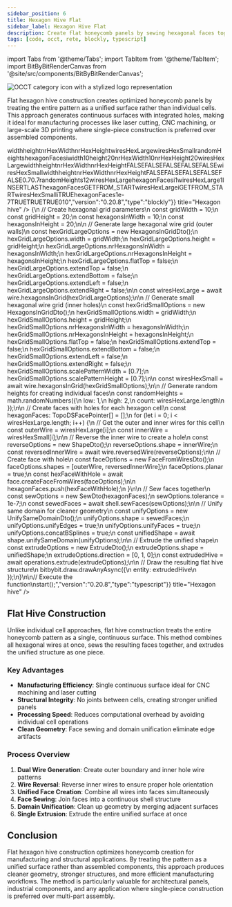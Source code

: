 ```yaml
---
sidebar_position: 6
title: Hexagon Hive Flat
sidebar_label: Hexagon Hive Flat
description: Create flat honeycomb panels by sewing hexagonal faces together into unified structures, ideal for architectural panels, laser cutting templates, and manufacturing-optimized designs.
tags: [code, occt, rete, blockly, typescript]
---
```


import Tabs from '@theme/Tabs';
import TabItem from '@theme/TabItem';
import BitByBitRenderCanvas from '@site/src/components/BitByBitRenderCanvas';

<img 
  class="category-icon-small" 
  src="https://s.bitbybit.dev/assets/icons/white/occt-icon.svg" 
  alt="OCCT category icon with a stylized logo representation" 
  title="OCCT category icon" />

Flat hexagon hive construction creates optimized honeycomb panels by treating the entire pattern as a unified surface rather than individual cells. This approach generates continuous surfaces with integrated holes, making it ideal for manufacturing processes like laser cutting, CNC machining, or large-scale 3D printing where single-piece construction is preferred over assembled components.

<Tabs groupId="hexagon-hive-live-examples">
<TabItem value="rete" label="Rete">
    <BitByBitRenderCanvas
    requireManualStart={true}
    script={{"script":"{\"id\":\"rete-v2-json\",\"nodes\":{\"9d7f2a374387e996\":{\"id\":\"9d7f2a374387e996\",\"name\":\"bitbybit.occt.shapes.wire.hexagonsInGrid\",\"customName\":\"hexagons in grid\",\"async\":true,\"drawable\":true,\"data\":{\"genericNodeData\":{\"hide\":true,\"oneOnOne\":false,\"flatten\":0,\"forceExecution\":false},\"width\":10,\"height\":10,\"nrHexagonsInWidth\":10,\"nrHexagonsInHeight\":10,\"flatTop\":false,\"extendTop\":false,\"extendBottom\":false,\"extendLeft\":false,\"extendRight\":false},\"inputs\":{\"height\":{\"connections\":[{\"node\":\"ccede5d93d4fda6c\",\"output\":\"result\",\"data\":{}}]},\"nrHexagonsInHeight\":{\"connections\":[{\"node\":\"ccede5d93d4fda6c\",\"output\":\"result\",\"data\":{}}]},\"scalePatternWidth\":{\"connections\":[{\"node\":\"4ed29b0c955238af\",\"output\":\"result\",\"data\":{}}]},\"scalePatternHeight\":{\"connections\":[{\"node\":\"4ed29b0c955238af\",\"output\":\"result\",\"data\":{}}]},\"width\":{\"connections\":[{\"node\":\"2e5dba84fe5ba9b1\",\"output\":\"result\",\"data\":{}}]},\"nrHexagonsInWidth\":{\"connections\":[{\"node\":\"2e5dba84fe5ba9b1\",\"output\":\"result\",\"data\":{}}]}},\"position\":[458.816051804341,982.9791386898194]},\"54b4d97b2b80a6b4\":{\"id\":\"54b4d97b2b80a6b4\",\"name\":\"bitbybit.occt.shapes.wire.hexagonsInGrid\",\"customName\":\"hexagons in grid\",\"async\":true,\"drawable\":true,\"data\":{\"genericNodeData\":{\"hide\":true,\"oneOnOne\":false,\"flatten\":0,\"forceExecution\":false},\"width\":10,\"height\":10,\"nrHexagonsInWidth\":10,\"nrHexagonsInHeight\":10,\"flatTop\":false,\"extendTop\":false,\"extendBottom\":false,\"extendLeft\":false,\"extendRight\":false},\"inputs\":{\"height\":{\"connections\":[{\"node\":\"ccede5d93d4fda6c\",\"output\":\"result\",\"data\":{}}]},\"nrHexagonsInHeight\":{\"connections\":[{\"node\":\"ccede5d93d4fda6c\",\"output\":\"result\",\"data\":{}}]},\"width\":{\"connections\":[{\"node\":\"2e5dba84fe5ba9b1\",\"output\":\"result\",\"data\":{}}]},\"nrHexagonsInWidth\":{\"connections\":[{\"node\":\"2e5dba84fe5ba9b1\",\"output\":\"result\",\"data\":{}}]}},\"position\":[448.68412062979235,218.09572799029144]},\"ccede5d93d4fda6c\":{\"id\":\"ccede5d93d4fda6c\",\"name\":\"bitbybit.math.numberSlider\",\"customName\":\"number slider\",\"data\":{\"options\":{\"min\":10,\"max\":20,\"step\":1,\"width\":350,\"updateOnDrag\":false},\"number\":20},\"inputs\":{},\"position\":[-209.6659222820727,614.5935332494847]},\"4ed29b0c955238af\":{\"id\":\"4ed29b0c955238af\",\"name\":\"bitbybit.json.parse\",\"customName\":\"parse\",\"async\":false,\"drawable\":false,\"data\":{\"genericNodeData\":{\"hide\":false,\"oneOnOne\":false,\"flatten\":0,\"forceExecution\":false},\"text\":\"[0.7]\"},\"inputs\":{},\"position\":[68.21418665133817,1360.5313330836511]},\"4be0b46dac54c760\":{\"id\":\"4be0b46dac54c760\",\"name\":\"bitbybit.lists.createList\",\"customName\":\"create list\",\"data\":{},\"inputs\":{\"listElements\":{\"connections\":[{\"node\":\"54b4d97b2b80a6b4\",\"output\":\"result\",\"data\":{}},{\"node\":\"e1a0d376c0b7fbe3\",\"output\":\"list\",\"data\":{}}]}},\"position\":[1783.7274173750163,604.187955094538]},\"ad3b8cc4c7ffaf5c\":{\"id\":\"ad3b8cc4c7ffaf5c\",\"name\":\"bitbybit.lists.flipLists\",\"customName\":\"flip lists\",\"async\":false,\"drawable\":false,\"data\":{\"genericNodeData\":{\"hide\":false,\"oneOnOne\":false,\"flatten\":0,\"forceExecution\":false},\"clone\":true},\"inputs\":{\"list\":{\"connections\":[{\"node\":\"4be0b46dac54c760\",\"output\":\"list\",\"data\":{}}]}},\"position\":[2173.1037052193133,567.4874119121739]},\"d7a56661d006b9f3\":{\"id\":\"d7a56661d006b9f3\",\"name\":\"bitbybit.occt.shapes.face.createFaceFromWires\",\"customName\":\"face from wires\",\"async\":true,\"drawable\":true,\"data\":{\"genericNodeData\":{\"hide\":true,\"oneOnOne\":false,\"flatten\":0,\"forceExecution\":false},\"planar\":true},\"inputs\":{\"shapes\":{\"connections\":[{\"node\":\"fb34fc4ceb2ec38c\",\"output\":\"result\",\"data\":{}}]}},\"position\":[2913.368866435809,563.4565890118139]},\"fb34fc4ceb2ec38c\":{\"id\":\"fb34fc4ceb2ec38c\",\"name\":\"bitbybit.lists.flatten\",\"customName\":\"flatten\",\"data\":{\"nrLevels\":1},\"inputs\":{\"list\":{\"connections\":[{\"node\":\"ad3b8cc4c7ffaf5c\",\"output\":\"result\",\"data\":{}}]}},\"position\":[2548.035531544265,604.1710127203966]},\"b3655b9d6636e686\":{\"id\":\"b3655b9d6636e686\",\"name\":\"bitbybit.occt.shapes.wire.reversedWire\",\"customName\":\"reversed wire\",\"async\":true,\"drawable\":true,\"data\":{\"genericNodeData\":{\"hide\":true,\"oneOnOne\":false,\"flatten\":0,\"forceExecution\":false}},\"inputs\":{\"shape\":{\"connections\":[{\"node\":\"ab9f85d67feff27d\",\"output\":\"result\",\"data\":{}}]}},\"position\":[978.931222406734,1054.1771714524514]},\"ab9f85d67feff27d\":{\"id\":\"ab9f85d67feff27d\",\"name\":\"bitbybit.lists.flatten\",\"customName\":\"flatten\",\"data\":{\"nrLevels\":1},\"inputs\":{\"list\":{\"connections\":[{\"node\":\"9d7f2a374387e996\",\"output\":\"result\",\"data\":{}}]}},\"position\":[900.8858625142839,1341.1035867980377]},\"e1a0d376c0b7fbe3\":{\"id\":\"e1a0d376c0b7fbe3\",\"name\":\"bitbybit.lists.createList\",\"customName\":\"create list\",\"data\":{},\"inputs\":{\"listElements\":{\"connections\":[{\"node\":\"b3655b9d6636e686\",\"output\":\"result\",\"data\":{}}]}},\"position\":[1361.3695932860264,1189.332414328107]},\"2e5dba84fe5ba9b1\":{\"id\":\"2e5dba84fe5ba9b1\",\"name\":\"bitbybit.math.numberSlider\",\"customName\":\"number slider\",\"data\":{\"number\":10},\"inputs\":{},\"position\":[-206.3776992839153,435.6353284888108]},\"fb5b17a682edda6f\":{\"id\":\"fb5b17a682edda6f\",\"name\":\"bitbybit.occt.shapes.shell.sewFaces\",\"customName\":\"sew faces\",\"async\":true,\"drawable\":true,\"data\":{\"genericNodeData\":{\"hide\":true,\"oneOnOne\":false,\"flatten\":0,\"forceExecution\":false},\"tolerance\":1e-7},\"inputs\":{\"shapes\":{\"connections\":[{\"node\":\"3767b2373c379628\",\"output\":\"list\",\"data\":{}}]}},\"position\":[3648.8567044264146,562.075547503597]},\"3767b2373c379628\":{\"id\":\"3767b2373c379628\",\"name\":\"bitbybit.lists.createList\",\"customName\":\"create list\",\"data\":{},\"inputs\":{\"listElements\":{\"connections\":[{\"node\":\"d7a56661d006b9f3\",\"output\":\"result\",\"data\":{}}]}},\"position\":[3279.4985473123206,602.0254590303489]},\"5d828f69929a7f6b\":{\"id\":\"5d828f69929a7f6b\",\"name\":\"bitbybit.occt.operations.extrude\",\"customName\":\"extrude\",\"async\":true,\"drawable\":true,\"data\":{\"genericNodeData\":{\"hide\":false,\"oneOnOne\":false,\"flatten\":0,\"forceExecution\":false},\"direction\":[0,1,0]},\"inputs\":{\"shape\":{\"connections\":[{\"node\":\"f0c6ae1e036c3586\",\"output\":\"result\",\"data\":{}}]}},\"position\":[4403.343377860639,559.1776924343567]},\"f0c6ae1e036c3586\":{\"id\":\"f0c6ae1e036c3586\",\"name\":\"bitbybit.occt.shapes.shape.unifySameDomain\",\"customName\":\"unify same domain\",\"async\":true,\"drawable\":true,\"data\":{\"genericNodeData\":{\"hide\":true,\"oneOnOne\":false,\"flatten\":0,\"forceExecution\":false},\"unifyEdges\":true,\"unifyFaces\":true,\"concatBSplines\":true},\"inputs\":{\"shape\":{\"connections\":[{\"node\":\"fb5b17a682edda6f\",\"output\":\"result\",\"data\":{}}]}},\"position\":[4026.418995605226,561.3925803650337]}}}","version":"0.20.8","type":"rete"}}
    title="Hexagon hive flat"
    />
</TabItem>
<TabItem value="blockly" label="Blockly">
  <BitByBitRenderCanvas
    requireManualStart={true}
    script={{"script":"<xml xmlns=\"https://developers.google.com/blockly/xml\"><variables><variable id=\"2lmH)6s_lH:6ak^}:2n=\">width</variable><variable id=\"+_^TTwC`M56pew!CZ~-k\">height</variable><variable id=\",|%.U$vOBI@X1(xN7/$P\">nrHexWidth</variable><variable id=\"E6]et0PLz}hhjuKn=a3?\">nrHexHeight</variable><variable id=\"vrB7DK_jX]~{UEC!?~5~\">wiresHexLarge</variable><variable id=\"2M-(Os/W|k[5+SA:)lU/\">wiresHexSmall</variable><variable id=\"gp%SQ{HW_=TfWheCvN6B\">randomHeights</variable><variable id=\"@1r](rB/p`W*Ql7T)^4m\">hexagonFaces</variable><variable id=\"f/$E)[H-PLX@e%@yf{V?\">i</variable></variables><block type=\"variables_set\" id=\",|{6+69mk(Xn|Dpo{8O|\" x=\"-464\" y=\"-540\"><field name=\"VAR\" id=\"2lmH)6s_lH:6ak^}:2n=\">width</field><value name=\"VALUE\"><block type=\"math_number\" id=\"07,[vHmlN){2Uh%8up4s\"><field name=\"NUM\">10</field></block></value><next><block type=\"variables_set\" id=\"#~0]LX-r{lU#fLs?:bMR\"><field name=\"VAR\" id=\"+_^TTwC`M56pew!CZ~-k\">height</field><value name=\"VALUE\"><block type=\"math_number\" id=\"rPC[gY1(74TroZ9h:=#+\"><field name=\"NUM\">20</field></block></value><next><block type=\"variables_set\" id=\";Gh_2kTw;+N,Ec..{~m{\"><field name=\"VAR\" id=\",|%.U$vOBI@X1(xN7/$P\">nrHexWidth</field><value name=\"VALUE\"><block type=\"math_number\" id=\"t.H,^-}a]_;`FSam(zal\"><field name=\"NUM\">10</field></block></value><next><block type=\"variables_set\" id=\"Bg9#8o`9zl?eCQ?pIg9Z\"><field name=\"VAR\" id=\"E6]et0PLz}hhjuKn=a3?\">nrHexHeight</field><value name=\"VALUE\"><block type=\"math_number\" id=\"QUYj7C8MPiuNznD0]p1V\"><field name=\"NUM\">20</field></block></value><next><block type=\"variables_set\" id=\"tBOmIj.:c0ta$=LlR)fZ\"><field name=\"VAR\" id=\"vrB7DK_jX]~{UEC!?~5~\">wiresHexLarge</field><value name=\"VALUE\"><block type=\"base_time_await_return\" id=\"o]p^nYHY933s#/U`?8So\"><value name=\"Promise\"><block type=\"bitbybit.occt.shapes.wire.hexagonsInGrid\" id=\"3,zw,p(p18M6/gBd)}fz\"><value name=\"Width\"><block type=\"variables_get\" id=\"{ntM~()ik-9Dz2[Ta)|C\"><field name=\"VAR\" id=\"2lmH)6s_lH:6ak^}:2n=\">width</field></block></value><value name=\"Height\"><block type=\"variables_get\" id=\"Ni9O8MkJ?(Nf*)AM*08P\"><field name=\"VAR\" id=\"+_^TTwC`M56pew!CZ~-k\">height</field></block></value><value name=\"NrHexagonsInWidth\"><block type=\"variables_get\" id=\"^},eIa2fchs3(-In4t6,\"><field name=\"VAR\" id=\",|%.U$vOBI@X1(xN7/$P\">nrHexWidth</field></block></value><value name=\"NrHexagonsInHeight\"><block type=\"variables_get\" id=\"ixY;!hvYq:t%@-%y/]$0\"><field name=\"VAR\" id=\"E6]et0PLz}hhjuKn=a3?\">nrHexHeight</field></block></value><value name=\"FlatTop\"><block type=\"logic_boolean\" id=\"|RIYQ;FwnHks:HzoRMAA\"><field name=\"BOOL\">FALSE</field></block></value><value name=\"ExtendTop\"><block type=\"logic_boolean\" id=\"ts;(#B(%!fsX,XZqO=0z\"><field name=\"BOOL\">FALSE</field></block></value><value name=\"ExtendBottom\"><block type=\"logic_boolean\" id=\"d99#a12TwEA1r.A.[IUO\"><field name=\"BOOL\">FALSE</field></block></value><value name=\"ExtendLeft\"><block type=\"logic_boolean\" id=\"YT}hgG4w-TWu^7SP(o77\"><field name=\"BOOL\">FALSE</field></block></value><value name=\"ExtendRight\"><block type=\"logic_boolean\" id=\"e-.S:6*?,xTICl2F0W-t\"><field name=\"BOOL\">FALSE</field></block></value></block></value></block></value><next><block type=\"variables_set\" id=\"]Z7P/7Ay2Ac^f^j;4BpH\"><field name=\"VAR\" id=\"2M-(Os/W|k[5+SA:)lU/\">wiresHexSmall</field><value name=\"VALUE\"><block type=\"base_time_await_return\" id=\"p/w7TUe/:IjZu*?,7!sc\"><value name=\"Promise\"><block type=\"bitbybit.occt.shapes.wire.hexagonsInGrid\" id=\"W${V{10[F3-`*F5^9KNw\"><value name=\"Width\"><block type=\"variables_get\" id=\"Oou}{kLA))Sus/d8rsoW\"><field name=\"VAR\" id=\"2lmH)6s_lH:6ak^}:2n=\">width</field></block></value><value name=\"Height\"><block type=\"variables_get\" id=\"+}Q^ktzG*ZcyXsTo,^X,\"><field name=\"VAR\" id=\"+_^TTwC`M56pew!CZ~-k\">height</field></block></value><value name=\"NrHexagonsInWidth\"><block type=\"variables_get\" id=\"%d|.9l=}~{#AEaMf$-@b\"><field name=\"VAR\" id=\",|%.U$vOBI@X1(xN7/$P\">nrHexWidth</field></block></value><value name=\"NrHexagonsInHeight\"><block type=\"variables_get\" id=\"ev!Id/a2j:BY14LH1DwJ\"><field name=\"VAR\" id=\"E6]et0PLz}hhjuKn=a3?\">nrHexHeight</field></block></value><value name=\"FlatTop\"><block type=\"logic_boolean\" id=\"6eUjXs)7oFL]UOnyCF~k\"><field name=\"BOOL\">FALSE</field></block></value><value name=\"ExtendTop\"><block type=\"logic_boolean\" id=\"9nhxVCLHZJx3kR#fm~e-\"><field name=\"BOOL\">FALSE</field></block></value><value name=\"ExtendBottom\"><block type=\"logic_boolean\" id=\"T0R*LID8ih]L1jN%N/w{\"><field name=\"BOOL\">FALSE</field></block></value><value name=\"ExtendLeft\"><block type=\"logic_boolean\" id=\"CJzT[iypLp1UICY.B8Y]\"><field name=\"BOOL\">FALSE</field></block></value><value name=\"ExtendRight\"><block type=\"logic_boolean\" id=\"}-KZAFY}m!691s8L{;h5\"><field name=\"BOOL\">FALSE</field></block></value><value name=\"ScalePatternWidth\"><block type=\"lists_create_with\" id=\"cmGU`@lo=%I`#x9L{8qe\"><mutation items=\"1\"></mutation><value name=\"ADD0\"><block type=\"math_number\" id=\"Um@r/4D9#?MKXv!=K.;R\"><field name=\"NUM\">0.7</field></block></value></block></value><value name=\"ScalePatternHeight\"><block type=\"lists_create_with\" id=\"ODA_NGn9aLo[b9UGfM|n\"><mutation items=\"1\"></mutation><value name=\"ADD0\"><block type=\"math_number\" id=\"}vknrQg/YE}u-@a$21A4\"><field name=\"NUM\">0.7</field></block></value></block></value></block></value></block></value><next><block type=\"variables_set\" id=\"ajW!:)7ILclqQ4X{Zl;e\"><field name=\"VAR\" id=\"gp%SQ{HW_=TfWheCvN6B\">randomHeights</field><value name=\"VALUE\"><block type=\"bitbybit.math.randomNumbers\" id=\"2;e-K8!uM]SvW?R@a2R#\"><value name=\"Low\"><block type=\"math_number\" id=\"cFUA9/Yj$f*8`oCA(5HT\"><field name=\"NUM\">1</field></block></value><value name=\"High\"><block type=\"math_number\" id=\"yeT*J:E4GI6QmLLaZu+c\"><field name=\"NUM\">2</field></block></value><value name=\"Count\"><block type=\"lists_length\" id=\"jG,0X2Cs)Fwxq=xots2}\"><value name=\"VALUE\"><block type=\"variables_get\" id=\"hD#?$#@GL(Fo5$KWt4lz\"><field name=\"VAR\" id=\"vrB7DK_jX]~{UEC!?~5~\">wiresHexLarge</field></block></value></block></value></block></value><next><block type=\"variables_set\" id=\":a[$}dwODhG-i9kvY=Fc\"><field name=\"VAR\" id=\"@1r](rB/p`W*Ql7T)^4m\">hexagonFaces</field><value name=\"VALUE\"><block type=\"lists_create_with\" id=\"=S(PamVb5@CiN#iW=0^4\"><mutation items=\"0\"></mutation></block></value><next><block type=\"controls_for\" id=\"it6|Bu1MdT#}u*5%DR}n\"><field name=\"VAR\" id=\"f/$E)[H-PLX@e%@yf{V?\">i</field><value name=\"FROM\"><block type=\"math_number\" id=\"]4=JtgV|Q]9ozf(8^@%|\"><field name=\"NUM\">1</field></block></value><value name=\"TO\"><block type=\"lists_length\" id=\"Xk0TDDAX,uf)]-v,518N\"><value name=\"VALUE\"><block type=\"variables_get\" id=\"7p-2`Lg:v-}Gr8UZ}8:(\"><field name=\"VAR\" id=\"vrB7DK_jX]~{UEC!?~5~\">wiresHexLarge</field></block></value></block></value><value name=\"BY\"><block type=\"math_number\" id=\":c$W()D-zzS%AN3Ndz,U\"><field name=\"NUM\">1</field></block></value><statement name=\"DO\"><block type=\"lists_setIndex\" id=\"6rQ$E.BKj9NyQA@P1X5s\"><mutation at=\"false\"></mutation><field name=\"MODE\">INSERT</field><field name=\"WHERE\">LAST</field><value name=\"LIST\"><block type=\"variables_get\" id=\"vsJE2uf9ZP[AKe_@Lw9c\"><field name=\"VAR\" id=\"@1r](rB/p`W*Ql7T)^4m\">hexagonFaces</field></block></value><value name=\"TO\"><block type=\"bitbybit.occt.shapes.face.createFaceFromWires\" id=\"17}Pwsk#^!(w+ypbwZJx\"><value name=\"Shapes\"><block type=\"lists_create_with\" id=\"{a!g2alH5Ksgl$,R!t1/\"><mutation items=\"2\"></mutation><value name=\"ADD0\"><block type=\"lists_getIndex\" id=\"nnOpWB]yHrvjgcPbMYlu\"><mutation statement=\"false\" at=\"true\"></mutation><field name=\"MODE\">GET</field><field name=\"WHERE\">FROM_START</field><value name=\"VALUE\"><block type=\"variables_get\" id=\"*lBH[-l!{uE{PZ*2HFi-\"><field name=\"VAR\" id=\"vrB7DK_jX]~{UEC!?~5~\">wiresHexLarge</field></block></value><value name=\"AT\"><block type=\"variables_get\" id=\"sqUA*D%/$7RZ=kGTxYlx\"><field name=\"VAR\" id=\"f/$E)[H-PLX@e%@yf{V?\">i</field></block></value></block></value><value name=\"ADD1\"><block type=\"bitbybit.occt.shapes.wire.reversedWire\" id=\",Y[[oy4B-blbSBC4/N$d\"><value name=\"Shape\"><block type=\"lists_getIndex\" id=\"|$4O$IX_u59e+U_LzUF]\"><mutation statement=\"false\" at=\"true\"></mutation><field name=\"MODE\">GET</field><field name=\"WHERE\">FROM_START</field><value name=\"VALUE\"><block type=\"variables_get\" id=\"%X2sd~52VkN|VZV)0Xc^\"><field name=\"VAR\" id=\"2M-(Os/W|k[5+SA:)lU/\">wiresHexSmall</field></block></value><value name=\"AT\"><block type=\"variables_get\" id=\"POq/.yh41$?_#Nv|Xns|\"><field name=\"VAR\" id=\"f/$E)[H-PLX@e%@yf{V?\">i</field></block></value></block></value></block></value></block></value><value name=\"Planar\"><block type=\"logic_boolean\" id=\"it!fv3m6yZf{CqyGsVqS\"><field name=\"BOOL\">TRUE</field></block></value></block></value></block></statement><next><block type=\"bitbybit.draw.drawAnyAsyncNoReturn\" id=\"KwX^KPI(qMWh_j|AtPMT\"><value name=\"Entity\"><block type=\"bitbybit.occt.operations.extrude\" id=\"[9+/cXe5DYq}-pSI,$uk\"><value name=\"Shape\"><block type=\"bitbybit.occt.shapes.shape.unifySameDomain\" id=\"YoB5[Dz}cuvFJrjsl|/3\"><value name=\"Shape\"><block type=\"bitbybit.occt.shapes.shell.sewFaces\" id=\"T6Hka8-!meu5G3,xlD/g\"><value name=\"Shapes\"><block type=\"variables_get\" id=\";sc7cwqifdGF}wM1}HnP\"><field name=\"VAR\" id=\"@1r](rB/p`W*Ql7T)^4m\">hexagonFaces</field></block></value><value name=\"Tolerance\"><block type=\"math_number\" id=\"Zy-NQ6(q@A0`RFJ-Y^P-\"><field name=\"NUM\">1e-7</field></block></value></block></value><value name=\"UnifyEdges\"><block type=\"logic_boolean\" id=\"l;hN}(1~yX$Kaf#Pq]Z:\"><field name=\"BOOL\">TRUE</field></block></value><value name=\"UnifyFaces\"><block type=\"logic_boolean\" id=\"kpjo.le9$Jjr$l(u=r`8\"><field name=\"BOOL\">TRUE</field></block></value><value name=\"ConcatBSplines\"><block type=\"logic_boolean\" id=\"`u+W2lwdoeRlhAT}@Y,5\"><field name=\"BOOL\">TRUE</field></block></value></block></value><value name=\"Direction\"><block type=\"bitbybit.vector.vectorXYZ\" id=\"R`Go3U_vr|y*_)mczigA\"><value name=\"X\"><block type=\"math_number\" id=\"Z9h50#WgO7vEL4g;G|P@\"><field name=\"NUM\">0</field></block></value><value name=\"Y\"><block type=\"math_number\" id=\"|1v+N.oC2@{o!ul{j7+V\"><field name=\"NUM\">1</field></block></value><value name=\"Z\"><block type=\"math_number\" id=\"%V}9Bpd*9)i%WsP2;]JJ\"><field name=\"NUM\">0</field></block></value></block></value></block></value></block></next></block></next></block></next></block></next></block></next></block></next></block></next></block></next></block></next></block></xml>","version":"0.20.8","type":"blockly"}}
    title="Hexagon hive"
    />
</TabItem>
<TabItem value="typescript" label="TypeScript">
<BitByBitRenderCanvas
    requireManualStart={true}
    script={{"script":"// Import required DTOs for hexagon grid creation and operations\nconst { HexagonsInGridDto, FaceFromWiresDto, ExtrudeDto, ShapesDto, SewDto, UnifySameDomainDto, ShapeDto } = Bit.Inputs.OCCT;\n// Import type definitions for type safety\ntype TopoDSWirePointer = Bit.Inputs.OCCT.TopoDSWirePointer;\ntype TopoDSFacePointer = Bit.Inputs.OCCT.TopoDSFacePointer;\ntype TopoDSShellPointer = Bit.Inputs.OCCT.TopoDSShellPointer;\ntype TopoDSSolidPointer = Bit.Inputs.OCCT.TopoDSSolidPointer;\n\n// Get access to OCCT modules and utilities\nconst { wire, face, shell, shape } = bitbybit.occt.shapes;\nconst { operations } = bitbybit.occt;\nconst { math } = bitbybit;\n\n// Define the main function to create a flat hexagon hive\nconst start = async () => {\n    // Create hexagonal grid parameters\n    const gridWidth = 10;\n    const gridHeight = 20;\n    const hexagonsInWidth = 10;\n    const hexagonsInHeight = 20;\n\n    // Generate large hexagonal wire grid (outer walls)\n    const hexGridLargeOptions = new HexagonsInGridDto();\n    hexGridLargeOptions.width = gridWidth;\n    hexGridLargeOptions.height = gridHeight;\n    hexGridLargeOptions.nrHexagonsInWidth = hexagonsInWidth;\n    hexGridLargeOptions.nrHexagonsInHeight = hexagonsInHeight;\n    hexGridLargeOptions.flatTop = false;\n    hexGridLargeOptions.extendTop = false;\n    hexGridLargeOptions.extendBottom = false;\n    hexGridLargeOptions.extendLeft = false;\n    hexGridLargeOptions.extendRight = false;\n\n    const wiresHexLarge = await wire.hexagonsInGrid(hexGridLargeOptions);\n\n    // Generate small hexagonal wire grid (inner holes)\n    const hexGridSmallOptions = new HexagonsInGridDto();\n    hexGridSmallOptions.width = gridWidth;\n    hexGridSmallOptions.height = gridHeight;\n    hexGridSmallOptions.nrHexagonsInWidth = hexagonsInWidth;\n    hexGridSmallOptions.nrHexagonsInHeight = hexagonsInHeight;\n    hexGridSmallOptions.flatTop = false;\n    hexGridSmallOptions.extendTop = false;\n    hexGridSmallOptions.extendBottom = false;\n    hexGridSmallOptions.extendLeft = false;\n    hexGridSmallOptions.extendRight = false;\n    hexGridSmallOptions.scalePatternWidth = [0.7];\n    hexGridSmallOptions.scalePatternHeight = [0.7];\n\n    const wiresHexSmall = await wire.hexagonsInGrid(hexGridSmallOptions);\n\n    // Generate random heights for creating individual faces\n    const randomHeights = math.randomNumbers({\n        low: 1,\n        high: 2,\n        count: wiresHexLarge.length\n    });\n\n    // Create faces with holes for each hexagon cell\n    const hexagonFaces: TopoDSFacePointer[] = [];\n    for (let i = 0; i < wiresHexLarge.length; i++) {\n        // Get the outer and inner wires for this cell\n        const outerWire = wiresHexLarge[i];\n        const innerWire = wiresHexSmall[i];\n\n        // Reverse the inner wire to create a hole\n        const reverseOptions = new ShapeDto<TopoDSWirePointer>();\n        reverseOptions.shape = innerWire;\n        const reversedInnerWire = await wire.reversedWire(reverseOptions);\n\n        // Create face with hole\n        const faceOptions = new FaceFromWiresDto<TopoDSWirePointer>();\n        faceOptions.shapes = [outerWire, reversedInnerWire];\n        faceOptions.planar = true;\n        const hexFaceWithHole = await face.createFaceFromWires(faceOptions);\n\n        hexagonFaces.push(hexFaceWithHole);\n    }\n\n    // Sew faces together\n    const sewOptions = new SewDto<TopoDSFacePointer>(hexagonFaces);\n    sewOptions.tolerance = 1e-7;\n    const sewedFaces = await shell.sewFaces(sewOptions);\n\n    // Unify same domain for cleaner geometry\n    const unifyOptions = new UnifySameDomainDto<TopoDSShellPointer>();\n    unifyOptions.shape = sewedFaces;\n    unifyOptions.unifyEdges = true;\n    unifyOptions.unifyFaces = true;\n    unifyOptions.concatBSplines = true;\n    const unifiedShape = await shape.unifySameDomain(unifyOptions);\n\n    // Extrude the unified shape\n    const extrudeOptions = new ExtrudeDto<TopoDSShellPointer>();\n    extrudeOptions.shape = unifiedShape;\n    extrudeOptions.direction = [0, 1, 0];\n    const extrudedHive = await operations.extrude(extrudeOptions);\n\n    // Draw the resulting flat hive structure\n    bitbybit.draw.drawAnyAsync({\n        entity: extrudedHive\n    });\n}\n\n// Execute the function\nstart();","version":"0.20.8","type":"typescript"}}
    title="Hexagon hive"
    />
</TabItem>
</Tabs>

## Flat Hive Construction

Unlike individual cell approaches, flat hive construction treats the entire honeycomb pattern as a single, continuous surface. This method combines all hexagonal wires at once, sews the resulting faces together, and extrudes the unified structure as one piece.

### Key Advantages

- **Manufacturing Efficiency**: Single continuous surface ideal for CNC machining and laser cutting
- **Structural Integrity**: No joints between cells, creating stronger unified panels
- **Processing Speed**: Reduces computational overhead by avoiding individual cell operations
- **Clean Geometry**: Face sewing and domain unification eliminate edge artifacts

### Process Overview

1. **Dual Wire Generation**: Create outer boundary and inner hole wire patterns
2. **Wire Reversal**: Reverse inner wires to ensure proper hole orientation
3. **Unified Face Creation**: Combine all wires into faces simultaneously
4. **Face Sewing**: Join faces into a continuous shell structure
5. **Domain Unification**: Clean up geometry by merging adjacent surfaces
6. **Single Extrusion**: Extrude the entire unified surface at once

## Conclusion

Flat hexagon hive construction optimizes honeycomb creation for manufacturing and structural applications. By treating the pattern as a unified surface rather than assembled components, this approach produces cleaner geometry, stronger structures, and more efficient manufacturing workflows. The method is particularly valuable for architectural panels, industrial components, and any application where single-piece construction is preferred over multi-part assembly.
